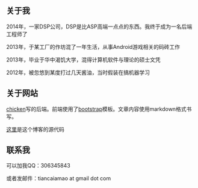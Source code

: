 ## 关于我

2014年，一家DSP公司，DSP是比ASP高端一点点的东西。我终于成为一名后端工程师了

2013年，于某工厂的作坊混了一年生活，从事Android游戏相关的码砖工作

2013年，毕业于华中渴饥大学，混得计算机软件与理论的硕士文凭

2012年，被忽悠到某度打过几天酱油，当时假装在搞机器学习

## 关于网站

[chicken](http://www.call-cc.org/)写的后端。前端使用了[bootstrap](http://getbootstrap.com/)模板。文章内容使用markdown格式书写。

[这里](http://github.com/tiancaiamao/go.blog)是这个博客的源代码

## 联系我

可以加我QQ：306345843

或者发邮件：tiancaiamao at gmail dot com

